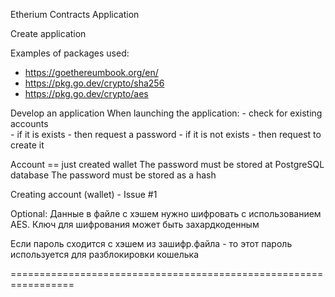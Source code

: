 Etherium Contracts Application

Create application

Examples of packages used:
- https://goethereumbook.org/en/
- https://pkg.go.dev/crypto/sha256
- https://pkg.go.dev/crypto/aes

Develop an application
When launching the application:	
	- check for existing accounts	
	- if it is exists - then request a password
	- if it is not exists - then request to create it

Account  == just created wallet
The password must be stored at PostgreSQL database
The password must be stored as a hash

Creating account (wallet) - Issue #1

Optional:
Данные в файле с хэшем нужно шифровать с использованием AES.
Ключ для шифрования может быть захардкоденным

Если пароль сходится с хэшем из зашифр.файла - то этот пароль используется для
разблокировки кошелька


=================================================================
